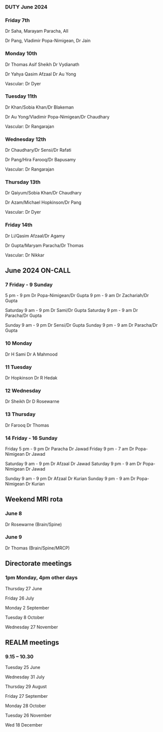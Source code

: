 

### DUTY June 2024

### Friday 7th
Dr Saha, Marayam Paracha, All

Dr Pang, Vladimir Popa-Nimigean, Dr Jain

### Monday 10th
Dr Thomas Asif Sheikh Dr Vydianath

Dr Yahya Qasim Afzaal Dr Au Yong

Vascular: Dr Dyer

### Tuesday 11th
Dr Khan/Sobia Khan/Dr Blakeman

Dr Au Yong/Vladimir Popa-Nimigean/Dr Chaudhary

Vascular: Dr Rangarajan

### Wednesday 12th
Dr Chaudhary/Dr Sensi/Dr Rafati

Dr Pang/Hira Farooq/Dr Bapusamy

Vascular: Dr Rangarajan

### Thursday 13th
Dr Qaiyum/Sobia Khan/Dr Chaudhary

Dr Azam/Michael Hopkinson/Dr Pang

Vascular: Dr Dyer

### Friday 14th
Dr Li/Qasim Afzaal/Dr Agamy

Dr Gupta/Maryam Paracha/Dr Thomas

Vascular: Dr Nikkar



## June 2024 ON-CALL

### 7	Friday - 9 Sunday
5 pm - 9 pm	Dr Popa-Nimigean/Dr Gupta
9 pm - 9 am	Dr Zachariah/Dr Gupta

Saturday 9 am - 9 pm	Dr Sami/Dr Gupta
Saturday 9 pm - 9 am 	Dr Paracha/Dr Gupta

Sunday 9 am - 9 pm	Dr Sensi/Dr Gupta
Sunday 9 pm - 9 am	Dr Paracha/Dr Gupta

### 10 Monday				
Dr H Sami	Dr A Mahmood

### 11	Tuesday			
Dr Hopkinson	Dr R Hedak

### 12	Wednesday			
Dr Sheikh	Dr D Rosewarne

### 13	Thursday 
Dr Farooq	Dr Thomas

###  14	Friday - 16 Sunday
Friday 5 pm - 9 pm	Dr Paracha		Dr Jawad
Friday 9 pm - 7 am	Dr Popa-Nimigean	Dr Jawad

Saturday 9 am - 9 pm	Dr Afzaal		Dr Jawad
Saturday 9 pm - 9 am	Dr Popa-Nimigean	Dr Jawad

Sunday 9 am - 9 pm	Dr Afzaal		Dr Kurian
Sunday 9 pm - 9 am 	Dr Popa-Nimigean	Dr Kurian

## Weekend MRI rota
		
### June 8

Dr Rosewarne	(Brain/Spine)

### June 9

Dr Thomas	(Brain/Spine/MRCP)




## Directorate meetings  
### 1pm Monday, 4pm other days


Thursday 27 June

Friday 26 July

Monday 2 September

Tuesday 8 October

Wednesday 27 November


## REALM meetings
### 9.15 – 10.30


Tuesday 25 June 	

Wednesday 31 July 	

Thursday 29 August	

Friday 27 September

Monday 28 October  

Tuesday 26 November		

Wed 18 December	




